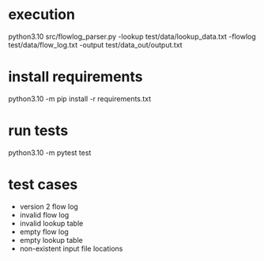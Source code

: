 
# execution
python3.10 src/flowlog_parser.py -lookup test/data/lookup_data.txt -flowlog test/data/flow_log.txt -output test/data_out/output.txt

# install requirements
python3.10 -m pip install -r requirements.txt

# run tests
python3.10 -m pytest test

# test cases
- version 2 flow log
- invalid flow log
- invalid lookup table
- empty flow log
- empty lookup table
- non-existent input file locations